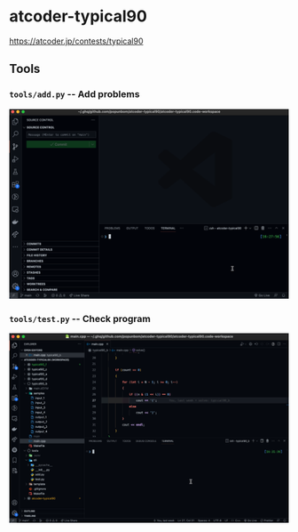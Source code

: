 # atcoder-typical90
https://atcoder.jp/contests/typical90

## Tools

### `tools/add.py` -- Add problems

![attachements/ss_01.gif](attachements/ss_01.gif)

### `tools/test.py` -- Check program

![attachements/ss_02.gif](attachements/ss_02.gif)
